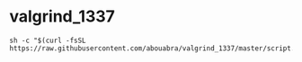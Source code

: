 # valgrind_1337
```
sh -c "$(curl -fsSL https://raw.githubusercontent.com/abouabra/valgrind_1337/master/script.sh)
```
